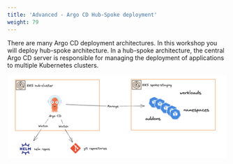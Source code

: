 ```yaml
---
title: 'Advanced - Argo CD Hub-Spoke deployment'
weight: 79
---
```


There are many Argo CD deployment architectures. In this workshop you will deploy hub-spoke architecture.
In a hub-spoke architecture, the central Argo CD server is responsible for managing the deployment of applications to multiple Kubernetes clusters. 

![](/static/images/argocd-hub-spoke.png)


